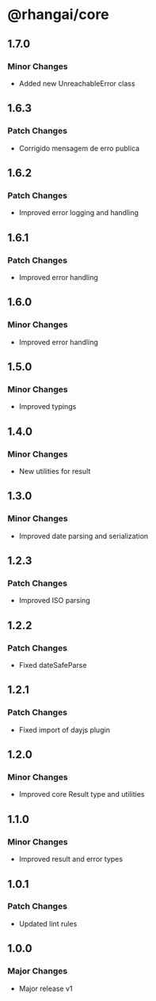 # @rhangai/core

## 1.7.0

### Minor Changes

-   Added new UnreachableError class

## 1.6.3

### Patch Changes

-   Corrigido mensagem de erro publica

## 1.6.2

### Patch Changes

-   Improved error logging and handling

## 1.6.1

### Patch Changes

-   Improved error handling

## 1.6.0

### Minor Changes

-   Improved error handling

## 1.5.0

### Minor Changes

-   Improved typings

## 1.4.0

### Minor Changes

-   New utilities for result

## 1.3.0

### Minor Changes

-   Improved date parsing and serialization

## 1.2.3

### Patch Changes

-   Improved ISO parsing

## 1.2.2

### Patch Changes

-   Fixed dateSafeParse

## 1.2.1

### Patch Changes

-   Fixed import of dayjs plugin

## 1.2.0

### Minor Changes

-   Improved core Result type and utilities

## 1.1.0

### Minor Changes

-   Improved result and error types

## 1.0.1

### Patch Changes

-   Updated lint rules

## 1.0.0

### Major Changes

-   Major release v1
